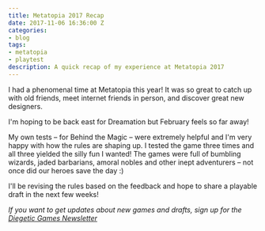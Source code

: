 ```yaml
---
title: Metatopia 2017 Recap
date: 2017-11-06 16:36:00 Z
categories:
- blog
tags:
- metatopia
- playtest
description: A quick recap of my experience at Metatopia 2017
---
```


I had a phenomenal time at Metatopia this year! It was so great to catch up with old friends, meet internet friends in person, and discover great new designers.

I'm hoping to be back east for Dreamation but February feels so far away!

My own tests – for Behind the Magic – were extremely helpful and I'm very happy with how the rules are shaping up. I tested the game three times and all three yielded the silly fun I wanted! The games were full of bumbling wizards, jaded barbarians, amoral nobles and other inept adventurers – not once did our heroes save the day :)

I'll be revising the rules based on the feedback and hope to share a playable draft in the next few weeks!

*If you want to get updates about new games and drafts, sign up for the [Diegetic Games Newsletter](http://diegeticgames.us9.list-manage1.com/subscribe?u=e4f0b45dd4eb576171853a903&id=cacabf37ec)*

